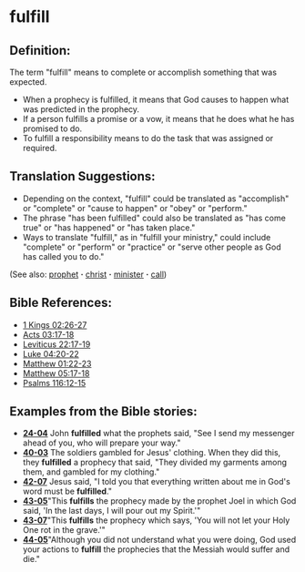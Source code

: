 # fulfill #

## Definition: ##

The term "fulfill" means to complete or accomplish something that was expected.

* When a prophecy is fulfilled, it means that God causes to happen what was predicted in the prophecy.
* If a person fulfills a promise or a vow, it means that he does what he has promised to do.
* To fulfill a responsibility means to do the task that was assigned or required.

## Translation Suggestions: ##

* Depending on the context, "fulfill" could be translated as "accomplish" or "complete" or "cause to happen" or "obey" or "perform."
* The phrase "has been fulfilled" could also be translated as "has come true" or "has happened" or "has taken place."
* Ways to translate "fulfill," as in "fulfill your ministry," could include "complete" or "perform" or "practice" or "serve other people as God has called you to do."

(See also: [prophet](../kt/prophet.md) **·** [christ](../kt/christ.md) **·** [minister](../kt/minister.md) **·** [call](../kt/call.md))

## Bible References: ##

* [1 Kings 02:26-27](https://door43.org/en/bible/notes/1ki/02/26)
* [Acts 03:17-18](https://door43.org/en/bible/notes/act/03/17)
* [Leviticus 22:17-19](https://door43.org/en/bible/notes/lev/22/17)
* [Luke 04:20-22](https://door43.org/en/bible/notes/luk/04/20)
* [Matthew 01:22-23](https://door43.org/en/bible/notes/mat/01/22)
* [Matthew 05:17-18](https://door43.org/en/bible/notes/mat/05/17)
* [Psalms 116:12-15](https://door43.org/en/bible/notes/psa/116/012)

## Examples from the Bible stories: ##

* __[24-04](https://door43.org/en/obs/notes/frames/24-04)__ John __fulfilled__  what the prophets said, "See I send my messenger ahead of you, who will prepare your way."
* __[40-03](https://door43.org/en/obs/notes/frames/40-03)__ The soldiers gambled for Jesus' clothing. When they did this, they __fulfilled__  a prophecy that said, "They divided my garments among them, and gambled for my clothing."
* __[42-07](https://door43.org/en/obs/notes/frames/42-07)__ Jesus said, "I told you that everything written about me in God's word must be __fulfilled__."
* __[43-05](https://door43.org/en/obs/notes/frames/43-05)__"This __fulfills__  the prophecy made by the prophet Joel in which God said, 'In the last days, I will pour out my Spirit.'"
* __[43-07](https://door43.org/en/obs/notes/frames/43-07)__"This __fulfills__  the prophecy which says, 'You will not let your Holy One rot in the grave.'"
* __[44-05](https://door43.org/en/obs/notes/frames/44-05)__"Although you did not understand what you were doing, God used your actions to __fulfill__  the prophecies that the Messiah would suffer and die."


